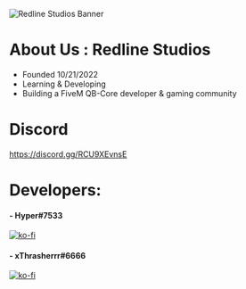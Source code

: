 ![Redline Studios Banner](https://i.imgur.com/VFEXnGd.png)

# About Us : Redline Studios
- Founded 10/21/2022
- Learning & Developing
- Building a FiveM QB-Core developer & gaming community

# Discord
https://discord.gg/RCU9XEvnsE

# Developers:
#### - Hyper#7533
[![ko-fi](https://ko-fi.com/img/githubbutton_sm.svg)](https://ko-fi.com/hypertv)
#### - xThrasherrr#6666
[![ko-fi](https://ko-fi.com/img/githubbutton_sm.svg)](https://ko-fi.com/thrasherrr)

